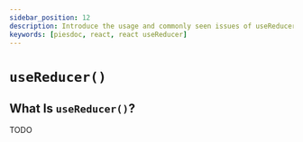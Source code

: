 ```yaml
---
sidebar_position: 12
description: Introduce the usage and commonly seen issues of useReducer() in React.
keywords: [piesdoc, react, react useReducer]
---
```


# `useReducer()`

## What Is `useReducer()`?

TODO